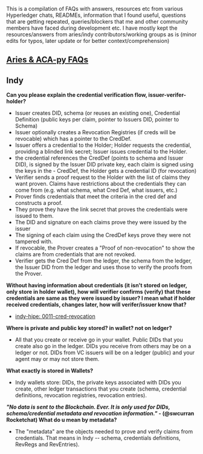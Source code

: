 This is a compilation of FAQs with answers, resources etc from various Hyperledger chats, READMEs, information that I found useful, questions that are getting repeated, queries/blockers that me and other community members have faced during development etc. I have mostly kept the resources/answers from aries/indy contributors/working groups as is (minor edits for typos, later update or for better context/comprehension)


## <ins> [Aries & ACA-py FAQs](./ACA-py.md) </ins>

## Indy

**Can you please explain the credential verification flow, issuer-verifer-holder?**

- Issuer creates DID, schema (or reuses an existing one), Credential Definition (public keys per claim, pointer to Issuers DID, pointer to Schema)
- Issuer optionally creates a Revocation Registries (if creds will be revocable) which has a pointer to the CredDef.
- Issuer offers a credential to the Holder; Holder requests the credential, providing a blinded link secret; Issuer issues credential to the Holder.
- the credential references the CredDef (points to schema and Issuer DID), is signed by the Issuer DID private key, each claim is signed using the keys in the - CredDef, the Holder gets a credential ID (for revocation)
- Verifier sends a proof request to the Holder with the list of claims they want proven. Claims have restrictions about the credentials they can come from (e.g. what schema, what Cred Def, what issuers, etc.)
- Prover finds credentials that meet the criteria in the cred def and constructs a proof.
- They prove they have the link secret that proves the credentials were issued to them.
- The DID and signature on each claims prove they were issued by the issuer
- The signing of each claim using the CredDef keys prove they were not tampered with.
- If revocable, the Prover creates a "Proof of non-revocation" to show the claims are from credentials that are not revoked.
- Verifier gets the Cred Def from the ledger, the schema from the ledger, the Issuer DID from the ledger and uses those to verify the proofs from the Prover.

**Without having information about credentials (it isn't stored on ledger, only store in holder wallet), how will verifier confirms (verify) that these credentials are same as they were issued by issuer? I mean what if holder received credentials, changes later, how will verifer/issuer know that?**

* [indy-hipe: 0011-cred-revocation](https://github.com/hyperledger/indy-hipe/tree/master/text/0011-cred-revocation)

**Where is private and public key stored? in wallet? not on ledger?**

* All that you create or receive go in your wallet. Public DIDs that you create also go in the ledger. DIDs you receive from others may be on a ledger or not. DIDs from VC issuers will be on a ledger (public) and your agent may or may not store them.

**What exactly is stored in Wallets?**

* Indy wallets store: DIDs, the private keys associated with DIDs you create, other ledger transactions that you create (schema, credential definitions, revocation registries, revocation entries).

***"No data is sent to the Blockchain. Ever. It is only used for DIDs, schema/credential metadata and revocation information."* - (@swcurran Rocketchat)  What do u mean by metadata?**

* The "metadata" are the objects needed to prove and verify claims from credentials. That means in Indy -- schema, credentials definitions, RevRegs and RevEntries).

